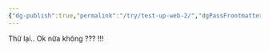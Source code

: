 ```yaml
---
{"dg-publish":true,"permalink":"/try/test-up-web-2/","dgPassFrontmatter":true,"noteIcon":"1"}
---
```


Thử lại.. Ok nữa không ??? !!!